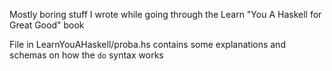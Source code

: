 Mostly boring stuff I wrote while going through the Learn "You A Haskell for Great Good" book

File in LearnYouAHaskell/proba.hs contains some explanations and schemas on how the `do` syntax works
